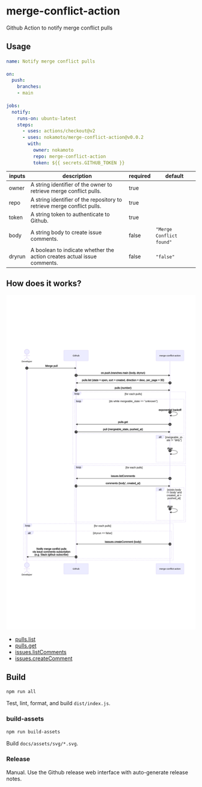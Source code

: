 # merge-conflict-action
Github Action to notify merge conflict pulls 

## Usage
```yaml
name: Notify merge conflict pulls

on:
  push:
    branches:
    - main

jobs:
  notify:
    runs-on: ubuntu-latest
    steps:
      - uses: actions/checkout@v2
      - uses: nokamoto/merge-conflict-action@v0.0.2
        with:
          owner: nokamoto
          repo: merge-conflict-action
          token: ${{ secrets.GITHUB_TOKEN }}
```

| inputs | description | required | default |
| --- | --- | --- | --- |
| owner | A string identifier of the owner to retrieve merge conflict pulls. | true | |
| repo | A string identifier of the repository to retrieve merge conflict pulls. | true | |
| token | A string token to authenticate to Github. | true | |
| body | A string body to create issue comments. | false | `"Merge Conflict found"` |
| dryrun | A boolean to indicate whether the action creates actual issue comments. | false | `"false"` |

## How does it works?
![flow.png](docs/assets/png/flow.png)

- [pulls.list](https://docs.github.com/en/rest/reference/pulls#list-pull-requests)
- [pulls.get](https://docs.github.com/en/rest/reference/pulls#get-a-pull-request)
- [issues.listComments](https://docs.github.com/en/rest/reference/issues#list-issue-comments)
- [issues.createComment](https://docs.github.com/en/rest/reference/issues#create-an-issue-comment)

## Build

```bash
npm run all
```

Test, lint, format, and build `dist/index.js`.

### build-assets

```bash
npm run build-assets
```

Build `docs/assets/svg/*.svg`.

### Release

Manual. Use the Github release web interface with auto-generate release notes.
